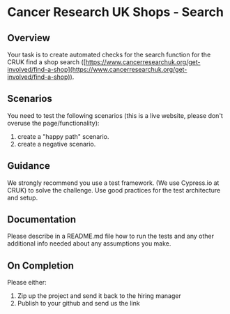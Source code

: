 # Cancer Research UK Shops - Search

## Overview
Your task is to create automated checks for the search function for the CRUK find a shop search ([https://www.cancerresearchuk.org/get-involved/find-a-shop](https://www.cancerresearchuk.org/get-involved/find-a-shop)).

## Scenarios
You need to test the following scenarios (this is a live website, please don't overuse the page/functionality):

1. create a "happy path" scenario.
2. create a negative scenario.

## Guidance
We strongly recommend you use a test framework. (We use Cypress.io at CRUK) to solve the challenge. Use good practices for the test architecture and setup.

## Documentation
Please describe in a README.md file how to run the tests and any other additional info needed about any assumptions you make.

## On Completion
Please either: 
1. Zip up the project and send it back to the hiring manager
2. Publish to your github and send us the link
